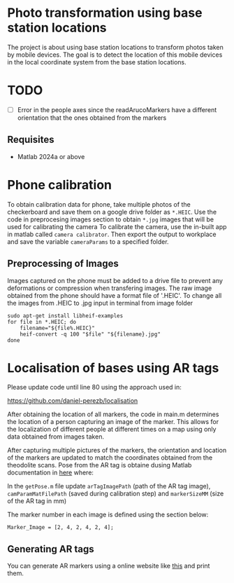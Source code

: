 # Photo transformation using base station locations
The project is about using base station locations to transform photos taken by mobile devices. The goal is to detect the location of this mobile devices in the local coordinate system from the base station locations. 
# TODO
- [ ] Error in the people axes since the readArucoMarkers have a different orientation that the ones obtained from the markers 
## Requisites

- Matlab 2024a or above

# Phone calibration
To obtain calibration data for phone, take multiple photos of the checkerboard and save them on a google drive folder as `*.HEIC`. Use the code in preprocesing images section to obtain `*.jpg` images that will be used for calibrating the camera
To calibrate the camera, use the in-built app in matlab called `camera calibrator`. Then export the output to workplace and save the variable  `cameraParams` to a specified folder. 


## Preprocessing of Images
Images captured on the phone must be added to a drive file to prevent any deformations or compression when transfering images. 
The raw image obtained from the phone should have a format file of '.HEIC'. To change all the images from .HEIC to .jpg input in terminal from image folder
```
sudo apt-get install libheif-examples
for file in *.HEIC; do
    filename="${file%.HEIC}"
    heif-convert -q 100 "$file" "${filename}.jpg"
done
```


# Localisation of bases using AR tags

Please update code until line 80 using the approach used in: 

https://github.com/daniel-perezb/localisation

After obtaining the location of all markers, the code in main.m determines the location of a person capturing an image of the marker. This allows for the localization of different people at different times on a map using only data obtained from images taken.

After capturing multiple pictures of the markers, the orientation and location of the markers are updated to match the coordinates obtained from the theodolite scans. Pose from the AR tag is obtaine dusing Matlab documentation in [here](https://au.mathworks.com/help/vision/ref/readarucomarker.html?s_tid=doc_ta#mw_c3d8aa14-aa4e-41af-aa42-e6f12ab79f75_sep_mw_0ba1f907-4cfa-44c1-88a3-664d27c33d29) where:

In the `getPose.m` file update `arTagImagePath` (path of the AR tag image), `camParamMatFilePath` (saved during calibration step) and `markerSizeMM` (size of the AR tag in mm) 


The marker number in each image is defined using the section below:
```
Marker_Image = [2, 4, 2, 4, 2, 4];
```

## Generating AR tags
You can generate AR markers using a online website like [this](https://fodi.github.io/arucosheetgen/) and print them.
